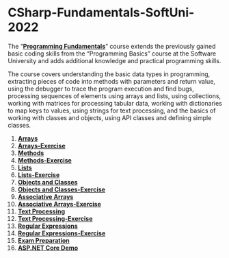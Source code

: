 # CSharp-Fundamentals-SoftUni-2022


The “[**Programming Fundamentals**](https://softuni.bg/trainings/3606/programming-fundamentals-with-csharp-january-2022)” course extends the previously gained basic coding skills from the “Programming Basics” course at the Software University and adds additional knowledge and practical programming skills.

The course covers understanding the basic data types in programming, extracting pieces of code into methods with parameters and return value, using the debugger to trace the program execution and find bugs, processing sequences of elements using arrays and lists, using collections, working with matrices for processing tabular data, working with dictionaries to map keys to values, using strings for text processing, and the basics of working with classes and objects, using API classes and defining simple classes.

1. [**Arrays**](https://github.com/calisthenicsGuy/CSharp-Fundamentals-SoftUni-2022/tree/main/01.%20Arrays)
2. [**Arrays-Exercise**](https://github.com/calisthenicsGuy/CSharp-Fundamentals-SoftUni-2022/tree/main/02.%20Arrays-Exercise)
3. [**Methods**](https://github.com/calisthenicsGuy/CSharp-Fundamentals-SoftUni-2022/tree/main/03.%20Methods)
4. [**Methods-Exercise**](https://github.com/calisthenicsGuy/CSharp-Fundamentals-SoftUni-2022/tree/main/04.%20Methods-Exercise)
5. [**Lists**](https://github.com/calisthenicsGuy/CSharp-Fundamentals-SoftUni-2022/tree/main/05.%20Lists)
6. [**Lists-Exercise**](https://github.com/calisthenicsGuy/CSharp-Fundamentals-SoftUni-2022/tree/main/06.%20Lists-Exercise)
7. [**Objects and Classes**](https://github.com/calisthenicsGuy/CSharp-Fundamentals-SoftUni-2022/tree/main/07.%20Objects%20and%20Classes)
8. [**Objects and Classes-Exercise**](https://github.com/calisthenicsGuy/CSharp-Fundamentals-SoftUni-2022/tree/main/08.%20Objects%20and%20Classes-Exercise)
9. [**Associative Arrays**](https://github.com/calisthenicsGuy/CSharp-Fundamentals-SoftUni-2022/tree/main/09.%20Associative%20Arrays)
10. [**Associative Arrays-Exercise**](https://github.com/calisthenicsGuy/CSharp-Fundamentals-SoftUni-2022/tree/main/10.%20Associative%20Arrays-Exercise)
11. [**Text Processing**](https://github.com/calisthenicsGuy/CSharp-Fundamentals-SoftUni-2022/tree/main/11.%20Text%20Processing)
12. [**Text Processing-Exercise**](https://github.com/calisthenicsGuy/CSharp-Fundamentals-SoftUni-2022/tree/main/12.%20Text%20Processing-Exercise)
13. [**Regular Expressions**](https://github.com/calisthenicsGuy/CSharp-Fundamentals-SoftUni-2022/tree/main/13.%20Regular%20Expressions)
14. [**Regular Expressions-Exercise**](https://github.com/calisthenicsGuy/CSharp-Fundamentals-SoftUni-2022/tree/main/14.%20Regular%20Expressions-Exercise)
15. [**Exam Preparation**](https://github.com/calisthenicsGuy/CSharp-Fundamentals-SoftUni-2022/tree/main/15.%20Exam%20Preparation)
16. [**ASP.NET Core Demo**](https://github.com/calisthenicsGuy/CSharp-Fundamentals-SoftUni-2022/tree/main/16.%20NumberRangeExample-%20ASP.NET%20Core%20Demo)
